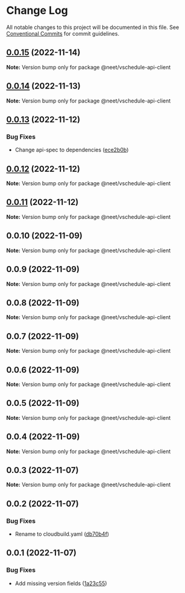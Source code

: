 # Change Log

All notable changes to this project will be documented in this file.
See [Conventional Commits](https://conventionalcommits.org) for commit guidelines.

## [0.0.15](https://github.com/neet/vschedule/compare/@neet/vschedule-api-client@0.0.14...@neet/vschedule-api-client@0.0.15) (2022-11-14)

**Note:** Version bump only for package @neet/vschedule-api-client

## [0.0.14](https://github.com/neet/vschedule/compare/@neet/vschedule-api-client@0.0.13...@neet/vschedule-api-client@0.0.14) (2022-11-13)

**Note:** Version bump only for package @neet/vschedule-api-client

## [0.0.13](https://github.com/neet/vschedule/compare/@neet/vschedule-api-client@0.0.12...@neet/vschedule-api-client@0.0.13) (2022-11-12)

### Bug Fixes

* Change api-spec to dependencies ([ece2b0b](https://github.com/neet/vschedule/commit/ece2b0b13bae49743636409590f1841d9108a00f))

## [0.0.12](https://github.com/neet/vschedule/compare/@neet/vschedule-api-client@0.0.11...@neet/vschedule-api-client@0.0.12) (2022-11-12)

**Note:** Version bump only for package @neet/vschedule-api-client

## [0.0.11](https://github.com/neet/vschedule/compare/@neet/vschedule-api-client@0.0.10...@neet/vschedule-api-client@0.0.11) (2022-11-12)

**Note:** Version bump only for package @neet/vschedule-api-client

## 0.0.10 (2022-11-09)

**Note:** Version bump only for package @neet/vschedule-api-client

## 0.0.9 (2022-11-09)

**Note:** Version bump only for package @neet/vschedule-api-client

## 0.0.8 (2022-11-09)

**Note:** Version bump only for package @neet/vschedule-api-client

## 0.0.7 (2022-11-09)

**Note:** Version bump only for package @neet/vschedule-api-client

## 0.0.6 (2022-11-09)

**Note:** Version bump only for package @neet/vschedule-api-client

## 0.0.5 (2022-11-09)

**Note:** Version bump only for package @neet/vschedule-api-client

## 0.0.4 (2022-11-09)

**Note:** Version bump only for package @neet/vschedule-api-client

## 0.0.3 (2022-11-07)

**Note:** Version bump only for package @neet/vschedule-api-client

## 0.0.2 (2022-11-07)

### Bug Fixes

* Rename to cloudbuild.yaml ([db70b4f](https://github.com/neet/vschedule/commit/db70b4f42daf898f364266b2fb03696e6972170d))

## 0.0.1 (2022-11-07)

### Bug Fixes

* Add missing version fields ([1a23c55](https://github.com/neet/refined-itsukara-link/commit/1a23c550155e6b691aaacd050b149b8445a11965))
